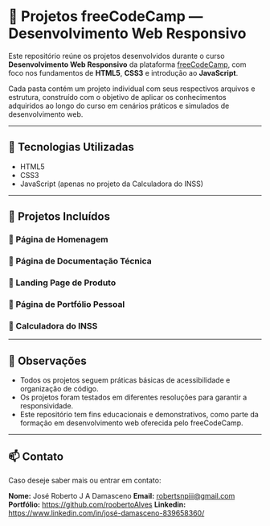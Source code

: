 # 📁 Projetos freeCodeCamp — Desenvolvimento Web Responsivo

Este repositório reúne os projetos desenvolvidos durante o curso **Desenvolvimento Web Responsivo** da plataforma [freeCodeCamp](https://www.freecodecamp.org/), com foco nos fundamentos de **HTML5**, **CSS3** e introdução ao **JavaScript**.

Cada pasta contém um projeto individual com seus respectivos arquivos e estrutura, construído com o objetivo de aplicar os conhecimentos adquiridos ao longo do curso em cenários práticos e simulados de desenvolvimento web.

---

## 🔧 Tecnologias Utilizadas

- HTML5  
- CSS3  
- JavaScript (apenas no projeto da Calculadora do INSS)

---

## 📂 Projetos Incluídos

### 🔹 Página de Homenagem
### 🔹 Página de Documentação Técnica
### 🔹 Landing Page de Produto
### 🔹 Página de Portfólio Pessoal
### 🔹 Calculadora do INSS

---

## 📌 Observações

- Todos os projetos seguem práticas básicas de acessibilidade e organização de código.
- Os projetos foram testados em diferentes resoluções para garantir a responsividade.
- Este repositório tem fins educacionais e demonstrativos, como parte da formação em desenvolvimento web oferecida pelo freeCodeCamp.

---

## 📫 Contato

Caso deseje saber mais ou entrar em contato:

**Nome:**  José Roberto J A Damasceno
**Email:** robertsnpiii@gmail.com
**Portfólio:** https://github.com/roobertoAlves
**Linkedin:** https://www.linkedin.com/in/josé-damasceno-839658360/
 
